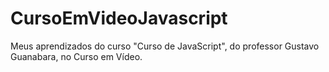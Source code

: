 # CursoEmVideoJavascript
Meus aprendizados do curso "Curso de JavaScript", do professor Gustavo Guanabara, no Curso em Vídeo.
